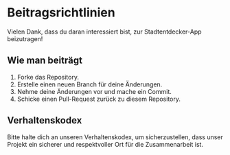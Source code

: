 # Beitragsrichtlinien

Vielen Dank, dass du daran interessiert bist, zur Stadtentdecker-App beizutragen!

## Wie man beiträgt
1. Forke das Repository.
2. Erstelle einen neuen Branch für deine Änderungen.
3. Nehme deine Änderungen vor und mache ein Commit.
4. Schicke einen Pull-Request zurück zu diesem Repository.

## Verhaltenskodex
Bitte halte dich an unseren Verhaltenskodex, um sicherzustellen, dass unser Projekt ein sicherer und respektvoller Ort für die Zusammenarbeit ist.